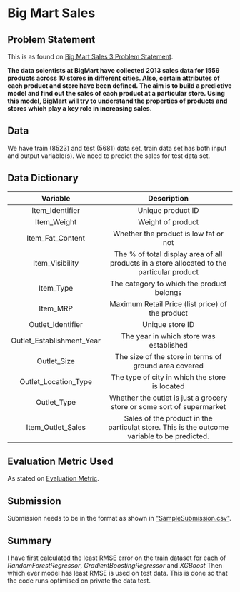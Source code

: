 # Big Mart Sales

## Problem Statement
This is as found on [Big Mart Sales 3 Problem Statement](https://datahack.analyticsvidhya.com/contest/practice-problem-big-mart-sales-iii/ "Big Mart Sales 3").

**The data scientists at BigMart have collected 2013 sales data for 1559 products across 10 stores in different cities.
Also, certain attributes of each product and store have been defined.
The aim is to build a predictive model and find out the sales of each product at a particular store.
Using this model, BigMart will try to understand the properties of products and stores which play a key role in increasing sales.**

## Data
We have train (8523) and test (5681) data set, train data set has both input and output variable(s).
We need to predict the sales for test data set.

## Data Dictionary
| Variable        | Description|
| :-------------: | :-------------: |
| Item_Identifier| Unique product ID|
| Item_Weight | Weight of product|
| Item_Fat_Content | Whether the product is low fat or not|
| Item_Visibility | The % of total display area of all products in a store allocated to the particular product|
| Item_Type | The category to which the product belongs|
| Item_MRP | Maximum Retail Price (list price) of the product|
| Outlet_Identifier | Unique store ID|
| Outlet_Establishment_Year | The year in which store was established|
| Outlet_Size | The size of the store in terms of ground area covered|
| Outlet_Location_Type | The type of city in which the store is located|
| Outlet_Type | Whether the outlet is just a grocery store or some sort of supermarket|
| Item_Outlet_Sales | Sales of the product in the particulat store. This is the outcome variable to be predicted.|

## Evaluation Metric Used
As stated on [Evaluation Metric](https://datahack.analyticsvidhya.com/contest/practice-problem-big-mart-sales-iii/ "Big Mart Sales 3").

## Submission
Submission needs to be in the format as shown in ["SampleSubmission.csv"](https://datahack-prod.s3.ap-south-1.amazonaws.com/sample_submission/SampleSubmission_TmnO39y.csv "Sample Submission Format").

## Summary
I have first calculated the least RMSE error on the train dataset for each of *RandomForestRegressor*, *GradientBoostingRegressor* and *XGBoost*
Then which ever model has least RMSE is used on test data. This is done so that the code runs optimised on private the data test.
